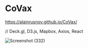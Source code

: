 # CoVax
https://alainrusnov.github.io/CoVax/

// Deck.gl, D3.js, Mapbox, Axios, React

![Screenshot (332)](https://user-images.githubusercontent.com/71734708/112530696-22404d80-8d7d-11eb-9b92-3e47c900b8c5.png)
